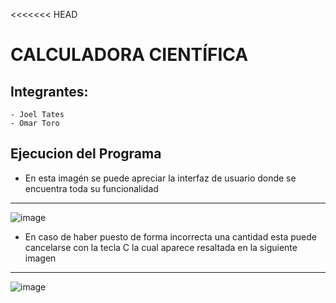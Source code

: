 <<<<<<< HEAD
# CALCULADORA CIENTÍFICA

## Integrantes:
    - Joel Tates
    - Omar Toro

## Ejecucion del Programa
- En esta imagén se puede apreciar la interfaz de usuario donde se encuentra toda su funcionalidad

<hr>

![image](https://user-images.githubusercontent.com/67134018/183910907-b0a5230b-9adc-46f6-9247-ef4e0ac65b01.png)

- En caso de haber puesto de forma incorrecta una cantidad esta puede cancelarse con la tecla C la cual aparece resaltada en la siguiente imagen

<hr>

![image](https://user-images.githubusercontent.com/67134018/183915133-ad4e1ab1-31de-45f4-8440-49f43c52b383.png)
